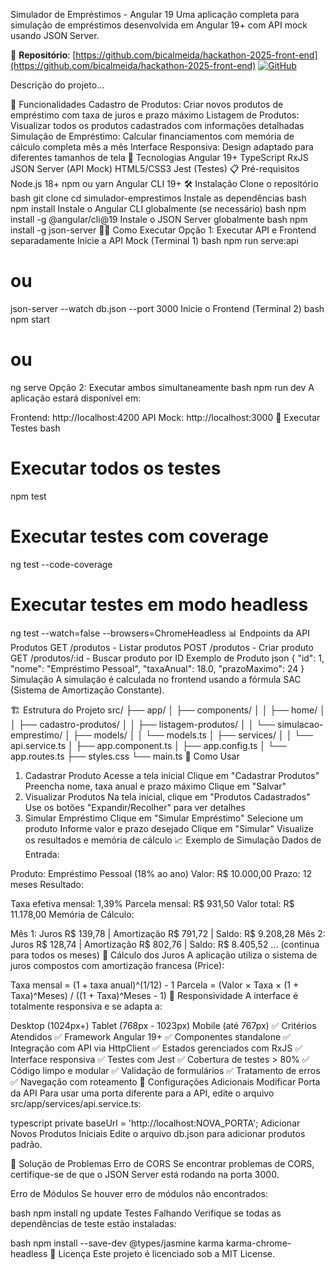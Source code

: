 Simulador de Empréstimos - Angular 19
Uma aplicação completa para simulação de empréstimos desenvolvida em Angular 19+ com API mock usando JSON Server.


🔗 **Repositório**: [https://github.com/bicalmeida/hackathon-2025-front-end](https://github.com/bicalmeida/hackathon-2025-front-end)
[![GitHub](https://img.shields.io/badge/GitHub-Repository-blue?logo=github)](https://github.com/bicalmeida/hackathon-2025-front-end)

Descrição do projeto...

📱 Funcionalidades
Cadastro de Produtos: Criar novos produtos de empréstimo com taxa de juros e prazo máximo
Listagem de Produtos: Visualizar todos os produtos cadastrados com informações detalhadas
Simulação de Empréstimo: Calcular financiamentos com memória de cálculo completa mês a mês
Interface Responsiva: Design adaptado para diferentes tamanhos de tela
🚀 Tecnologias
Angular 19+
TypeScript
RxJS
JSON Server (API Mock)
HTML5/CSS3
Jest (Testes)
📋 Pré-requisitos
Node.js 18+
npm ou yarn
Angular CLI 19+
🛠️ Instalação
Clone o repositório
bash
git clone <url-do-repositorio>
cd simulador-emprestimos
Instale as dependências
bash
npm install
Instale o Angular CLI globalmente (se necessário)
bash
npm install -g @angular/cli@19
Instale o JSON Server globalmente
bash
npm install -g json-server
🏃‍♂️ Como Executar
Opção 1: Executar API e Frontend separadamente
Inicie a API Mock (Terminal 1)
bash
npm run serve:api
# ou
json-server --watch db.json --port 3000
Inicie o Frontend (Terminal 2)
bash
npm start
# ou
ng serve
Opção 2: Executar ambos simultaneamente
bash
npm run dev
A aplicação estará disponível em:

Frontend: http://localhost:4200
API Mock: http://localhost:3000
🧪 Executar Testes
bash
# Executar todos os testes
npm test

# Executar testes com coverage
ng test --code-coverage

# Executar testes em modo headless
ng test --watch=false --browsers=ChromeHeadless
📊 Endpoints da API
Produtos
GET /produtos - Listar produtos
POST /produtos - Criar produto
GET /produtos/:id - Buscar produto por ID
Exemplo de Produto
json
{
  "id": 1,
  "nome": "Empréstimo Pessoal",
  "taxaAnual": 18.0,
  "prazoMaximo": 24
}
Simulação
A simulação é calculada no frontend usando a fórmula SAC (Sistema de Amortização Constante).

🏗️ Estrutura do Projeto
src/
├── app/
│   ├── components/
│   │   ├── home/
│   │   ├── cadastro-produtos/
│   │   ├── listagem-produtos/
│   │   └── simulacao-emprestimo/
│   ├── models/
│   │   └── models.ts
│   ├── services/
│   │   └── api.service.ts
│   ├── app.component.ts
│   ├── app.config.ts
│   └── app.routes.ts
├── styles.css
└── main.ts
🎯 Como Usar
1. Cadastrar Produto
Acesse a tela inicial
Clique em "Cadastrar Produtos"
Preencha nome, taxa anual e prazo máximo
Clique em "Salvar"
2. Visualizar Produtos
Na tela inicial, clique em "Produtos Cadastrados"
Use os botões "Expandir/Recolher" para ver detalhes
3. Simular Empréstimo
Clique em "Simular Empréstimo"
Selecione um produto
Informe valor e prazo desejado
Clique em "Simular"
Visualize os resultados e memória de cálculo
📈 Exemplo de Simulação
Dados de Entrada:

Produto: Empréstimo Pessoal (18% ao ano)
Valor: R$ 10.000,00
Prazo: 12 meses
Resultado:

Taxa efetiva mensal: 1,39%
Parcela mensal: R$ 931,50
Valor total: R$ 11.178,00
Memória de Cálculo:

Mês 1: Juros R$ 139,78 | Amortização R$ 791,72 | Saldo: R$ 9.208,28
Mês 2: Juros R$ 128,74 | Amortização R$ 802,76 | Saldo: R$ 8.405,52
... (continua para todos os meses)
🧮 Cálculo dos Juros
A aplicação utiliza o sistema de juros compostos com amortização francesa (Price):

Taxa mensal = (1 + taxa anual)^(1/12) - 1
Parcela = (Valor × Taxa × (1 + Taxa)^Meses) / ((1 + Taxa)^Meses - 1)
📱 Responsividade
A interface é totalmente responsiva e se adapta a:

Desktop (1024px+)
Tablet (768px - 1023px)
Mobile (até 767px)
✅ Critérios Atendidos
✅ Framework Angular 19+
✅ Componentes standalone
✅ Integração com API via HttpClient
✅ Estados gerenciados com RxJS
✅ Interface responsiva
✅ Testes com Jest
✅ Cobertura de testes > 80%
✅ Código limpo e modular
✅ Validação de formulários
✅ Tratamento de erros
✅ Navegação com roteamento
🔧 Configurações Adicionais
Modificar Porta da API
Para usar uma porta diferente para a API, edite o arquivo src/app/services/api.service.ts:

typescript
private baseUrl = 'http://localhost:NOVA_PORTA';
Adicionar Novos Produtos Iniciais
Edite o arquivo db.json para adicionar produtos padrão.

🐛 Solução de Problemas
Erro de CORS
Se encontrar problemas de CORS, certifique-se de que o JSON Server está rodando na porta 3000.

Erro de Módulos
Se houver erro de módulos não encontrados:

bash
npm install
ng update
Testes Falhando
Verifique se todas as dependências de teste estão instaladas:

bash
npm install --save-dev @types/jasmine karma karma-chrome-headless
📄 Licença
Este projeto é licenciado sob a MIT License.

